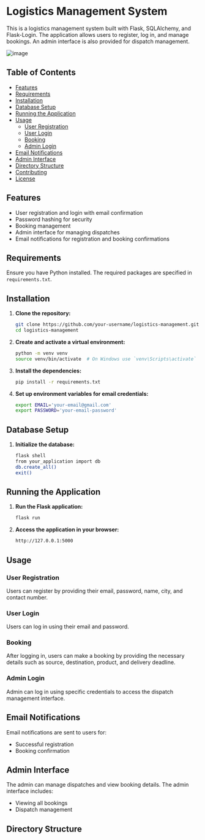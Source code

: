 # Logistics Management System

This is a logistics management system built with Flask, SQLAlchemy, and Flask-Login. The application allows users to register, log in, and manage bookings. An admin interface is also provided for dispatch management.

![image](https://github.com/user-attachments/assets/e03765dd-1bac-4f53-a67b-db9c5e5b0b35)


## Table of Contents

- [Features](#features)
- [Requirements](#requirements)
- [Installation](#installation)
- [Database Setup](#database-setup)
- [Running the Application](#running-the-application)
- [Usage](#usage)
  - [User Registration](#user-registration)
  - [User Login](#user-login)
  - [Booking](#booking)
  - [Admin Login](#admin-login)
- [Email Notifications](#email-notifications)
- [Admin Interface](#admin-interface)
- [Directory Structure](#directory-structure)
- [Contributing](#contributing)
- [License](#license)

## Features

- User registration and login with email confirmation
- Password hashing for security
- Booking management
- Admin interface for managing dispatches
- Email notifications for registration and booking confirmations

## Requirements

Ensure you have Python installed. The required packages are specified in `requirements.txt`.

## Installation

1. **Clone the repository:**
    ```sh
    git clone https://github.com/your-username/logistics-management.git
    cd logistics-management
    ```

2. **Create and activate a virtual environment:**
    ```sh
    python -m venv venv
    source venv/bin/activate  # On Windows use `venv\Scripts\activate`
    ```

3. **Install the dependencies:**
    ```sh
    pip install -r requirements.txt
    ```

4. **Set up environment variables for email credentials:**
    ```sh
    export EMAIL='your-email@gmail.com'
    export PASSWORD='your-email-password'
    ```

## Database Setup

1. **Initialize the database:**
    ```sh
    flask shell
    from your_application import db
    db.create_all()
    exit()
    ```

## Running the Application

1. **Run the Flask application:**
    ```sh
    flask run
    ```

2. **Access the application in your browser:**
    ```sh
    http://127.0.0.1:5000
    ```

## Usage

### User Registration

Users can register by providing their email, password, name, city, and contact number.

### User Login

Users can log in using their email and password.

### Booking

After logging in, users can make a booking by providing the necessary details such as source, destination, product, and delivery deadline.

### Admin Login

Admin can log in using specific credentials to access the dispatch management interface.

## Email Notifications

Email notifications are sent to users for:
- Successful registration
- Booking confirmation

## Admin Interface

The admin can manage dispatches and view booking details. The admin interface includes:
- Viewing all bookings
- Dispatch management

## Directory Structure
